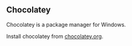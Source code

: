 ## Chocolatey

Chocolatey is a package manager for Windows.


Install chocolatey from [chocolatey.org](https://chocolatey.org/install).

<!--
# TODO: Also try copying some of the dotfiles intro their places in case of Windows:
https://docs.ansible.com/ansible/latest/collections/ansible/windows/win_copy_module.html#ansible-collections-ansible-windows-win-copy-module
-->

